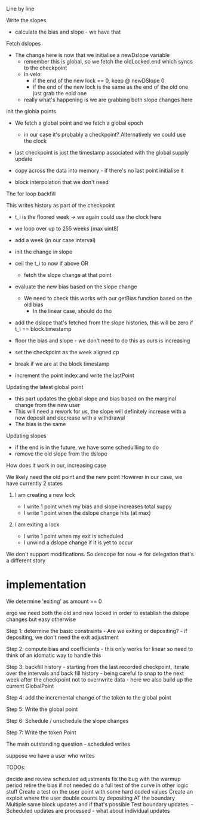 Line by line

Write the slopes

- calculate the bias and slope - we have that

Fetch dslopes

- The change here is now that we initialise a newDslope variable
  - remember this is global, so we fetch the oldLocked.end which syncs to the checkpoint
  - In velo:
    - if the end of the new lock == 0, keep @ newDSlope 0
    - if the end of the new lock is the same as the end of the old one just grab the eold one
  - really what's happening is we are grabbing both slope changes here

init the globla points

- We fetch a global point and we fetch a global epoch

  - in our case it's probably a checkpoint? Alternatively we could use the clock

- last checkpoint is just the timestamp associated with the global supply update

- copy across the data into memory - if there's no last point initialise it

- block interpolation that we don't need

The for loop backfill

This writes history as part of the checkpoint

- t_i is the floored week -> we again could use the clock here
- we loop over up to 255 weeks (max uint8)
- add a week (in our case interval)
- init the change in slope
- ceil the t_i to now if above OR
  - fetch the slope change at that point
- evaluate the new bias based on the slope change
  - We need to check this works with our getBias function based on the old bias
    - In the linear case, should do tho
- add the dslope that's fetched from the slope histories, this will be zero if t_i == block.timestamp
- floor the bias and slope - we don't need to do this as ours is increasing
- set the checkpoint as the week aligned cp

- break if we are at the block timestamp
- increment the point index and write the lastPoint

Updating the latest global point

- this part updates the global slope and bias based on the marginal change from the new user
- This will need a rework for us, the slope will definitely increase with a new deposit and decrease with a withdrawal
- The bias is the same

Updating slopes

- if the end is in the future, we have some schedullling to do
- remove the old slope from the dslope

How does it work in our, increasing case

We likely need the old point and the new point
However in our case, we have currently 2 states

1. I am creating a new lock

   - I write 1 point when my bias and slope increases total suppy
   - I write 1 point when the dslope change hits (at max)

2. I am exiting a lock
   - I write 1 point when my exit is scheduled
   - I unwind a dslope change if it is yet to occur

We don't support modifications. So descope for now => for delegation that's a different story

# implementation

We determine 'exiting' as amount == 0

ergo we need both the old and new locked in order to establish the dslope changes but easy otherwise

Step 1: determine the basic constraints - Are we exiting or depositing? - if depositing, we don't need the exit adjustment

Step 2: compute bias and coefficients - this only works for linear so need to think of an idomatic way to handle this

Step 3: backfill history - starting from the last recorded checkpoint, iterate over the intervals and back fill history - being careful to snap to the next week after the checkpoint not to overrwrite data - here we also build up the current GlobalPoint

Step 4: add the incremental change of the token to the global point

Step 5: Write the global point

Step 6: Schedule / unschedule the slope changes

Step 7: Write the token Point

The main outstanding question - scheduled writes

suppose we have a user who writes

TODOs:

decide and review scheduled adjustments
fix the bug with the warmup period
retire the bias if not needed
do a full test of the curve in other logic stuff
Create a test on the user point with some hard coded values
Create an exploit where the user double counts by depositing AT the boundary
Multiple same block updates and if that's possible
Test boundary updates: - Scheduled updates are processed - what about individual updates
